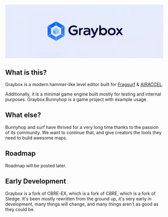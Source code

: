 ![alt text](_branding/github-banner.png)

## What is this?

Graybox is a modern hammer-like level editor built for [Fragsurf](https://store.steampowered.com/app/1033410/Fragsurf/) & [AIRACCEL](https://github.com/fragsurf/airaccel).

Additionally, it is a minimal game engine built mostly for testing and internal purposes.  Graybox.Bunnyhop is a game project with example usage.

## What else?

Bunnyhop and surf have thrived for a very long time thanks to the passion of its community.  We want to continue that, and give creators the tools they need to build awesome maps.

## Roadmap

Roadmap will be posted later.

## Early Development

Graybox is a fork of CBRE-EX, which is a fork of CBRE, which is a fork of Sledge.  It's been mostly rewritten from the ground up, it's very early in development, many things will change, and many things aren't as good as they could be.
